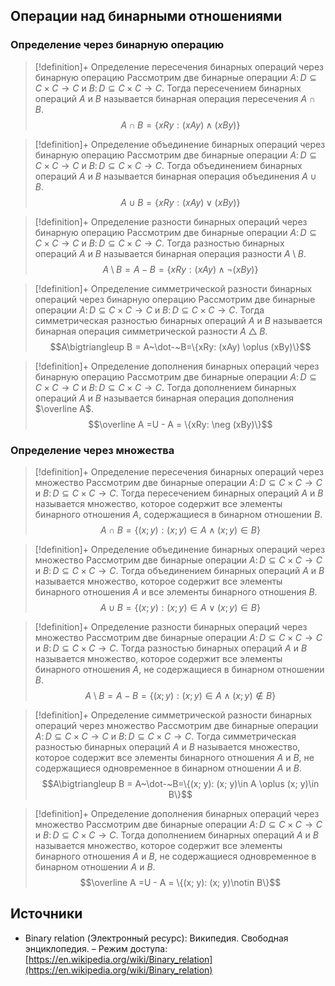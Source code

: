 ## Операции над бинарными отношениями
### Определение через бинарную операцию 
> [!definition]+ Определение пересечения бинарных операций через бинарную операцию
> Рассмотрим две бинарные операции $A\colon D\subseteq C\times C \to C$ и $B\colon D\subseteq C\times C \to C$. Тогда пересечением бинарных операций $A$ и $B$ называется бинарная операция пересечения $A\cap B$. $$A\cap B=\{xRy: (xAy) \wedge (xBy)\}$$

> [!definition]+ Определение объединение бинарных операций через бинарную операцию
> Рассмотрим две бинарные операции $A\colon D\subseteq C\times C \to C$ и $B\colon D\subseteq C\times C \to C$. Тогда объединением бинарных операций $A$ и $B$ называется бинарная операция объединения $A\cup B$. $$A\cup B=\{xRy: (xAy) \lor (xBy)\}$$

> [!definition]+ Определение разности бинарных операций через бинарную операцию
> Рассмотрим две бинарные операции $A\colon D\subseteq C\times C \to C$ и $B\colon D\subseteq C\times C \to C$. Тогда разностью бинарных операций $A$ и $B$ называется бинарная операция разности $A\setminus B$. $$A\setminus B = A - B= \{xRy: (xAy) \wedge \neg (xBy)\}$$

> [!definition]+ Определение симметрической разности бинарных операций через бинарную операцию
> Рассмотрим две бинарные операции $A\colon D\subseteq C\times C \to C$ и $B\colon D\subseteq C\times C \to C$. Тогда симметрическая разностью бинарных операций $A$ и $B$ называется бинарная операция симметрической разности $A\bigtriangleup B$. $$A\bigtriangleup B = A~\dot-~B=\{xRy: (xAy) \oplus (xBy)\}$$

> [!definition]+ Определение дополнения бинарных операций через бинарную операцию
> Рассмотрим две бинарные операции $A\colon D\subseteq C\times C \to C$ и $B\colon D\subseteq C\times C \to C$. Тогда дополнением бинарных операций $A$ и $B$ называется бинарная операция дополнения $\overline A$. $$\overline A =U - A = \{xRy: \neg (xBy)\}$$

### Определение через множества
> [!definition]+ Определение пересечения бинарных операций через множество
> Рассмотрим две бинарные операции $A\colon D\subseteq C\times C \to C$ и $B\colon D\subseteq C\times C \to C$. Тогда пересечением бинарных операций $A$ и $B$ называется множество, которое содержит все элементы бинарного отношения $A$, содержащиеся в бинарном отношении $B$. $$A\cap B=\{(x; y): (x; y)\in A \wedge (x; y)\in B\}$$

> [!definition]+ Определение объединение бинарных операций через множество
> Рассмотрим две бинарные операции $A\colon D\subseteq C\times C \to C$ и $B\colon D\subseteq C\times C \to C$. Тогда объединением бинарных операций $A$ и $B$ называется множество, которое содержит все элементы бинарного отношения $A$ и все элементы бинарного отношения $B$. $$A\cup B=\{(x; y): (x; y)\in A \lor (x; y)\in B\}$$

> [!definition]+ Определение разности бинарных операций через множество
> Рассмотрим две бинарные операции $A\colon D\subseteq C\times C \to C$ и $B\colon D\subseteq C\times C \to C$. Тогда разностью бинарных операций $A$ и $B$ называется множество, которое содержит все элементы бинарного отношения $A$, не содержащиеся в бинарном отношении $B$. $$A\setminus B = A - B = \{(x; y): (x; y)\in A \wedge (x; y)\notin B\}$$

> [!definition]+ Определение симметрической разности бинарных операций через множество
> Рассмотрим две бинарные операции $A\colon D\subseteq C\times C \to C$ и $B\colon D\subseteq C\times C \to C$. Тогда симметрическая разностью бинарных операций $A$ и $B$ называется множество, которое содержит все элементы бинарного отношения $A$ и $B$, не содержащиеся одновременное в бинарном отношении $A$ и $B$. $$A\bigtriangleup B = A~\dot-~B=\{(x; y): (x; y)\in A \oplus (x; y)\in B\}$$

> [!definition]+ Определение дополнения бинарных операций через множество
> Рассмотрим две бинарные операции $A\colon D\subseteq C\times C \to C$ и $B\colon D\subseteq C\times C \to C$. Тогда дополнением бинарных операций $A$ и $B$ называется множество, которое содержит все элементы бинарного отношения $A$ и $B$, не содержащиеся одновременное в бинарном отношении $A$ и $B$. $$\overline A =U - A = \{(x; y): (x; y)\notin B\}$$

## Источники
* Binary relation (Электронный ресурс): Википедия. Свободная энциклопедия. – Режим доступа: [https://en.wikipedia.org/wiki/Binary_relation](https://en.wikipedia.org/wiki/Binary_relation)